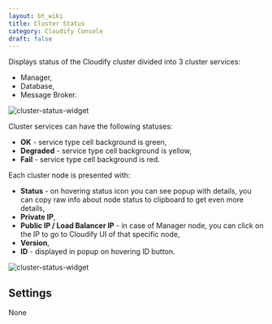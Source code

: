 ```yaml
---
layout: bt_wiki
title: Cluster Status
category: Cloudify Console
draft: false
---
```


Displays status of the Cloudify cluster divided into 3 cluster services: 

* Manager, 
* Database,
* Message Broker. 

![cluster-status-widget]( /images/ui/widgets/cluster-status.png )      

Cluster services can have the following statuses:

* **OK** - service type cell background is green,
* **Degraded** - service type cell background is yellow,
* **Fail** - service type cell background is red.

Each cluster node is presented with:

* **Status** - on hovering status icon you can see popup with details, you can copy raw info about node status to clipboard to get even more details,
* **Private IP**,
* **Public IP / Load Balancer IP** - in case of Manager node, you can click on the IP to go to Cloudify UI of that specific node,
* **Version**,
* **ID** - displayed in popup on hovering ID button.

![cluster-status-widget]( /images/ui/widgets/cluster-status-node-status.png )


## Settings

None
